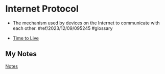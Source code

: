 # Internet Protocol
- The mechanism used by devices on the Internet to communicate with each other. #ref/2023/12/09/095245 #glossary

- [Time to Live](time-to-live.md)
## My Notes
[Notes](mynotes/internet-protocol-notes.md)
